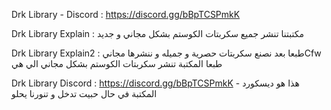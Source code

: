 Drk Library - Discord : https://discord.gg/bBpTCSPmkK

Drk Library Explain : مكتبتنا تنشر جميع سكربتات الكوستم بشكل مجاني و جديد

Drk Library Explain2 :  طبعا بعد نصنع سكربتات حصرية و جميله و ننشرها مجانيCfw طبعا المكتبة تنشر سكربتات الكوستم بشكل مجاني الي هي

Drk Library Discord : https://discord.gg/bBpTCSPmkK  - هذا هو ديسكورد المكتبة في حال  حبيت تدخل و تنورنا يحلو 
